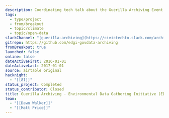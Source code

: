```yaml
---
description: Coordinating tech talk about the Guerilla Archiving Event to support Internet Archive's End of Term harvesting project.
tags:
  - type/project
  - from/breakout
  - topic/climate
  - topic/open-data
slackChannel: "[guerilla-archiving](https://civictechto.slack.com/archives/C3BMND03V)"
gitrepo: https://github.com/edgi-govdata-archiving
fromBreakout: true
launched: false
online: false
dateActiveFirst: 2016-01-01
dateActiveLast: 2017-01-01
source: airtable original
hacknight:
  - "[[81]]"
status_project: Completed
status_contributor: Closed
title: Guerilla Archiving - Environmental Data Gathering Initiative (EDGI)
team:
  - "[[Dawn Walker]]"
  - "[[Matt Price]]"
---
```

